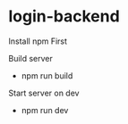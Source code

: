 # login-backend

Install npm First

Build server 
- npm run build

Start server on dev
- npm run dev
